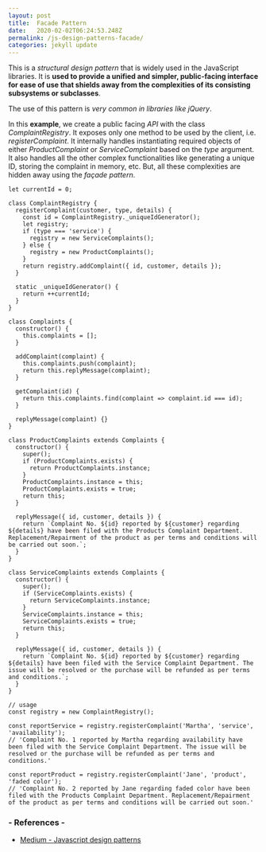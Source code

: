 ```yaml
---
layout: post
title:  Facade Pattern
date:   2020-02-02T06:24:53.248Z
permalink: /js-design-patterns-facade/
categories: jekyll update
---
```

This is a *structural design pattern* that is widely used in the JavaScript libraries. It is **used to provide a unified and simpler, public-facing interface for ease of use that shields away from the complexities of its consisting subsystems or subclasses**.

The use of this pattern is *very common in libraries like jQuery*.

In this **example**, we create a public facing *API* with the class *ComplaintRegistry*. It exposes only one method to be used by the client, i.e. *registerComplaint*. It internally handles instantiating required objects of either *ProductComplaint* or *ServiceComplaint* based on the *type* argument. It also handles all the other complex functionalities like generating a unique ID, storing the complaint in memory, etc. But, all these complexities are hidden away using the *façade pattern*.

```
let currentId = 0;

class ComplaintRegistry {
  registerComplaint(customer, type, details) {
    const id = ComplaintRegistry._uniqueIdGenerator();
    let registry;
    if (type === 'service') {
      registry = new ServiceComplaints();
    } else {
      registry = new ProductComplaints();
    }
    return registry.addComplaint({ id, customer, details });
  }

  static _uniqueIdGenerator() {
    return ++currentId;
  }
}

class Complaints {
  constructor() {
    this.complaints = [];
  }

  addComplaint(complaint) {
    this.complaints.push(complaint);
    return this.replyMessage(complaint);
  }

  getComplaint(id) {
    return this.complaints.find(complaint => complaint.id === id);
  }

  replyMessage(complaint) {}
}

class ProductComplaints extends Complaints {
  constructor() {
    super();
    if (ProductComplaints.exists) {
      return ProductComplaints.instance;
    }
    ProductComplaints.instance = this;
    ProductComplaints.exists = true;
    return this;
  }

  replyMessage({ id, customer, details }) {
    return `Complaint No. ${id} reported by ${customer} regarding ${details} have been filed with the Products Complaint Department. Replacement/Repairment of the product as per terms and conditions will be carried out soon.`;
  }
}

class ServiceComplaints extends Complaints {
  constructor() {
    super();
    if (ServiceComplaints.exists) {
      return ServiceComplaints.instance;
    }
    ServiceComplaints.instance = this;
    ServiceComplaints.exists = true;
    return this;
  }

  replyMessage({ id, customer, details }) {
    return `Complaint No. ${id} reported by ${customer} regarding ${details} have been filed with the Service Complaint Department. The issue will be resolved or the purchase will be refunded as per terms and conditions.`;
  }
}

// usage
const registry = new ComplaintRegistry();

const reportService = registry.registerComplaint('Martha', 'service', 'availability');
// 'Complaint No. 1 reported by Martha regarding availability have been filed with the Service Complaint Department. The issue will be resolved or the purchase will be refunded as per terms and conditions.'

const reportProduct = registry.registerComplaint('Jane', 'product', 'faded color');
// 'Complaint No. 2 reported by Jane regarding faded color have been filed with the Products Complaint Department. Replacement/Repairment of the product as per terms and conditions will be carried out soon.'

```

### - References -

- [Medium - Javascript design patterns](https://medium.com/better-programming/javascript-design-patterns-25f0faaaa15)
